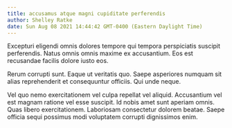 ```yaml
---
title: accusamus atque magni cupiditate perferendis
author: Shelley Ratke
date: Sun Aug 08 2021 14:44:42 GMT-0400 (Eastern Daylight Time)
---
```

Excepturi eligendi omnis dolores tempore qui tempora perspiciatis suscipit perferendis. Natus omnis omnis maxime ex accusantium. Eos est recusandae facilis dolore iusto eos.

 Rerum corrupti sunt. Eaque ut veritatis quo. Saepe asperiores numquam sit alias reprehenderit et consequuntur officiis. Qui unde neque.

 Vel quo nemo exercitationem vel culpa repellat vel aliquid. Accusantium vel est magnam ratione vel esse suscipit. Id nobis amet sunt aperiam omnis. Quas libero exercitationem. Laboriosam consectetur dolorem beatae. Saepe officia sequi possimus modi voluptatem corrupti dignissimos enim.